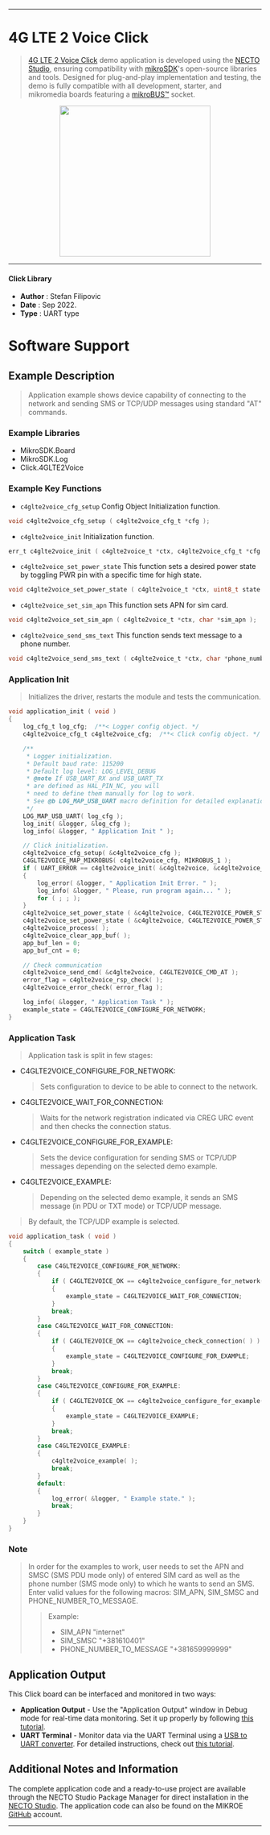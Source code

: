 
---
# 4G LTE 2 Voice Click

> [4G LTE 2 Voice Click](https://www.mikroe.com/?pid_product=MIKROE-5287) demo application is developed using
the [NECTO Studio](https://www.mikroe.com/necto), ensuring compatibility with [mikroSDK](https://www.mikroe.com/mikrosdk)'s
open-source libraries and tools. Designed for plug-and-play implementation and testing, the demo is fully compatible with
all development, starter, and mikromedia boards featuring a [mikroBUS&trade;](https://www.mikroe.com/mikrobus) socket.

<p align="center">
  <img src="https://www.mikroe.com/?pid_product=MIKROE-5287&image=1" height=300px>
</p>

---

#### Click Library

- **Author**        : Stefan Filipovic
- **Date**          : Sep 2022.
- **Type**          : UART type

# Software Support

## Example Description

> Application example shows device capability of connecting to the network and sending SMS or TCP/UDP messages using standard "AT" commands.

### Example Libraries

- MikroSDK.Board
- MikroSDK.Log
- Click.4GLTE2Voice

### Example Key Functions

- `c4glte2voice_cfg_setup` Config Object Initialization function.
```c
void c4glte2voice_cfg_setup ( c4glte2voice_cfg_t *cfg );
```

- `c4glte2voice_init` Initialization function.
```c
err_t c4glte2voice_init ( c4glte2voice_t *ctx, c4glte2voice_cfg_t *cfg );
```

- `c4glte2voice_set_power_state` This function sets a desired power state by toggling PWR pin with a specific time for high state.
```c
void c4glte2voice_set_power_state ( c4glte2voice_t *ctx, uint8_t state );
```

- `c4glte2voice_set_sim_apn` This function sets APN for sim card.
```c
void c4glte2voice_set_sim_apn ( c4glte2voice_t *ctx, char *sim_apn );
```

- `c4glte2voice_send_sms_text` This function sends text message to a phone number.
```c
void c4glte2voice_send_sms_text ( c4glte2voice_t *ctx, char *phone_number, char *sms_text );
```

### Application Init

> Initializes the driver, restarts the module and tests the communication.

```c
void application_init ( void )
{
    log_cfg_t log_cfg;  /**< Logger config object. */
    c4glte2voice_cfg_t c4glte2voice_cfg;  /**< Click config object. */

    /**
     * Logger initialization.
     * Default baud rate: 115200
     * Default log level: LOG_LEVEL_DEBUG
     * @note If USB_UART_RX and USB_UART_TX
     * are defined as HAL_PIN_NC, you will
     * need to define them manually for log to work.
     * See @b LOG_MAP_USB_UART macro definition for detailed explanation.
     */
    LOG_MAP_USB_UART( log_cfg );
    log_init( &logger, &log_cfg );
    log_info( &logger, " Application Init " );

    // Click initialization.
    c4glte2voice_cfg_setup( &c4glte2voice_cfg );
    C4GLTE2VOICE_MAP_MIKROBUS( c4glte2voice_cfg, MIKROBUS_1 );
    if ( UART_ERROR == c4glte2voice_init( &c4glte2voice, &c4glte2voice_cfg ) )
    {
        log_error( &logger, " Application Init Error. " );
        log_info( &logger, " Please, run program again... " );
        for ( ; ; );
    }
    c4glte2voice_set_power_state ( &c4glte2voice, C4GLTE2VOICE_POWER_STATE_OFF );
    c4glte2voice_set_power_state ( &c4glte2voice, C4GLTE2VOICE_POWER_STATE_ON );
    c4glte2voice_process( );
    c4glte2voice_clear_app_buf( );
    app_buf_len = 0;
    app_buf_cnt = 0;

    // Check communication
    c4glte2voice_send_cmd( &c4glte2voice, C4GLTE2VOICE_CMD_AT );
    error_flag = c4glte2voice_rsp_check( );
    c4glte2voice_error_check( error_flag );

    log_info( &logger, " Application Task " );
    example_state = C4GLTE2VOICE_CONFIGURE_FOR_NETWORK;
}
```

### Application Task

> Application task is split in few stages:
 - C4GLTE2VOICE_CONFIGURE_FOR_NETWORK: 
   > Sets configuration to device to be able to connect to the network.
 - C4GLTE2VOICE_WAIT_FOR_CONNECTION: 
   > Waits for the network registration indicated via CREG URC event and then checks the connection status.
 - C4GLTE2VOICE_CONFIGURE_FOR_EXAMPLE:
   > Sets the device configuration for sending SMS or TCP/UDP messages depending on the selected demo example.
 - C4GLTE2VOICE_EXAMPLE:
   > Depending on the selected demo example, it sends an SMS message (in PDU or TXT mode) or TCP/UDP message.
> By default, the TCP/UDP example is selected.

```c
void application_task ( void )
{
    switch ( example_state )
    {
        case C4GLTE2VOICE_CONFIGURE_FOR_NETWORK:
        {
            if ( C4GLTE2VOICE_OK == c4glte2voice_configure_for_network( ) )
            {
                example_state = C4GLTE2VOICE_WAIT_FOR_CONNECTION;
            }
            break;
        }
        case C4GLTE2VOICE_WAIT_FOR_CONNECTION:
        {
            if ( C4GLTE2VOICE_OK == c4glte2voice_check_connection( ) )
            {
                example_state = C4GLTE2VOICE_CONFIGURE_FOR_EXAMPLE;
            }
            break;
        }
        case C4GLTE2VOICE_CONFIGURE_FOR_EXAMPLE:
        {
            if ( C4GLTE2VOICE_OK == c4glte2voice_configure_for_example( ) )
            {
                example_state = C4GLTE2VOICE_EXAMPLE;
            }
            break;
        }
        case C4GLTE2VOICE_EXAMPLE:
        {
            c4glte2voice_example( );
            break;
        }
        default:
        {
            log_error( &logger, " Example state." );
            break;
        }
    }
}
```

### Note

> In order for the examples to work, user needs to set the APN and SMSC (SMS PDU mode only)
of entered SIM card as well as the phone number (SMS mode only) to which he wants to send an SMS.
Enter valid values for the following macros: SIM_APN, SIM_SMSC and PHONE_NUMBER_TO_MESSAGE.
> > Example: 
> > - SIM_APN "internet"
> > - SIM_SMSC "+381610401"
> > - PHONE_NUMBER_TO_MESSAGE "+381659999999"

## Application Output

This Click board can be interfaced and monitored in two ways:
- **Application Output** - Use the "Application Output" window in Debug mode for real-time data monitoring.
Set it up properly by following [this tutorial](https://www.youtube.com/watch?v=ta5yyk1Woy4).
- **UART Terminal** - Monitor data via the UART Terminal using
a [USB to UART converter](https://www.mikroe.com/click/interface/usb?interface*=uart,uart). For detailed instructions,
check out [this tutorial](https://help.mikroe.com/necto/v2/Getting%20Started/Tools/UARTTerminalTool).

## Additional Notes and Information

The complete application code and a ready-to-use project are available through the NECTO Studio Package Manager for 
direct installation in the [NECTO Studio](https://www.mikroe.com/necto). The application code can also be found on
the MIKROE [GitHub](https://github.com/MikroElektronika/mikrosdk_click_v2) account.

---
